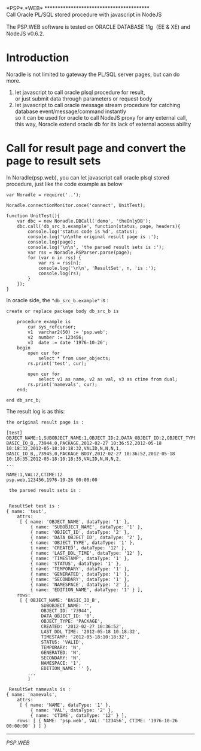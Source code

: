 <link type="text/css" rel="stylesheet" href="doc.css" />
<span class="psp_logo">*PSP*.*WEB*<span>
****************************************

<div id="title"> Call Oracle PL/SQL stored procedure with javascript in NodeJS  </div>

  The PSP.WEB software is tested on ORACLE DATABASE 11g（EE & XE) and NodeJS v0.6.2.

Introduction
===============================================================

  Noradle is not limited to gateway the PL/SQL server pages, but can do more.

1. let javascript to call oracle plsql procedure for result, <br/>
 or just submit data through parameters or request body
2. let javascript to call oracle message stream procedure for catching database event/message/command instantly <br/>
 so it can be used for oracle to call NodeJS proxy for any external call, </br>
 this way, Noracle extend oracle db for its lack of external access ability

Call for result page and convert the page to result sets
===============================================================

In Noradle(psp.web), you can let javascript call oracle plsql stored procedure, just like the code example as below

	var Noradle = require('..');

	Noradle.connectionMonitor.once('connect', UnitTest);

	function UnitTest(){
		var dbc = new Noradle.DBCall('demo', 'theOnlyDB');
		dbc.call('db_src_b.example', function(status, page, headers){
			console.log('status code is %d', status);
			console.log('\n\nthe original result page is :');
			console.log(page);
			console.log('\n\n', 'the parsed result sets is :');
			var rss = Noradle.RSParser.parse(page);
			for (var n in rss) {
				var rs = rss[n];
				console.log('\n\n', 'ResultSet', n, 'is :');
				console.log(rs);
			}
		});
	}


In oracle side, the `"db_src_b.example"` is :

	create or replace package body db_src_b is

		procedure example is
			cur sys_refcursor;
			v1  varchar2(50) := 'psp.web';
			v2  number := 123456;
			v3  date := date '1976-10-26';
		begin
			open cur for
				select * from user_objects;
			rs.print('test', cur);

			open cur for
				select v1 as name, v2 as val, v3 as ctime from dual;
			rs.print('namevals', cur);
		end;

	end db_src_b;

  The result log is as this:

	the original result page is :

	[test]
	OBJECT_NAME:1,SUBOBJECT_NAME:1,OBJECT_ID:2,DATA_OBJECT_ID:2,OBJECT_TYPE:1,CREATED:12,LAST_DDL_TIME:12,TIMESTAMP:1,STATUS:1,TEMPORARY:1,GENERATED:1,SECONDARY:1,NAMESPACE:2,EDITION_NAME:1
	BASIC_IO_B,,73944,0,PACKAGE,2012-02-27 10:36:52,2012-05-18 10:18:32,2012-05-18:10:18:32,VALID,N,N,N,1,
	BASIC_IO_B,,73945,0,PACKAGE BODY,2012-02-27 10:36:52,2012-05-18 10:18:35,2012-05-18:10:18:35,VALID,N,N,N,2,
	...

	NAME:1,VAL:2,CTIME:12
	psp.web,123456,1976-10-26 00:00:00

	 the parsed result sets is :


	 ResultSet test is :
	{ name: 'test',
		attrs:
		 [ { name: 'OBJECT_NAME', dataType: '1' },
			 { name: 'SUBOBJECT_NAME', dataType: '1' },
			 { name: 'OBJECT_ID', dataType: '2' },
			 { name: 'DATA_OBJECT_ID', dataType: '2' },
			 { name: 'OBJECT_TYPE', dataType: '1' },
			 { name: 'CREATED', dataType: '12' },
			 { name: 'LAST_DDL_TIME', dataType: '12' },
			 { name: 'TIMESTAMP', dataType: '1' },
			 { name: 'STATUS', dataType: '1' },
			 { name: 'TEMPORARY', dataType: '1' },
			 { name: 'GENERATED', dataType: '1' },
			 { name: 'SECONDARY', dataType: '1' },
			 { name: 'NAMESPACE', dataType: '2' },
			 { name: 'EDITION_NAME', dataType: '1' } ],
		rows:
		 [ { OBJECT_NAME: 'BASIC_IO_B',
				 SUBOBJECT_NAME: '',
				 OBJECT_ID: '73944',
				 DATA_OBJECT_ID: '0',
				 OBJECT_TYPE: 'PACKAGE',
				 CREATED: '2012-02-27 10:36:52',
				 LAST_DDL_TIME: '2012-05-18 10:18:32',
				 TIMESTAMP: '2012-05-18:10:18:32',
				 STATUS: 'VALID',
				 TEMPORARY: 'N',
				 GENERATED: 'N',
				 SECONDARY: 'N',
				 NAMESPACE: '1',
				 EDITION_NAME: '' },
			...
			]

	 ResultSet namevals is :
	{ name: 'namevals',
		attrs:
		 [ { name: 'NAME', dataType: '1' },
			 { name: 'VAL', dataType: '2' },
			 { name: 'CTIME', dataType: '12' } ],
		rows: [ { NAME: 'psp.web', VAL: '123456', CTIME: '1976-10-26 00:00:00' } ] }

**********************************************
<span class="psp_logo footer">*PSP*.*WEB*<span>